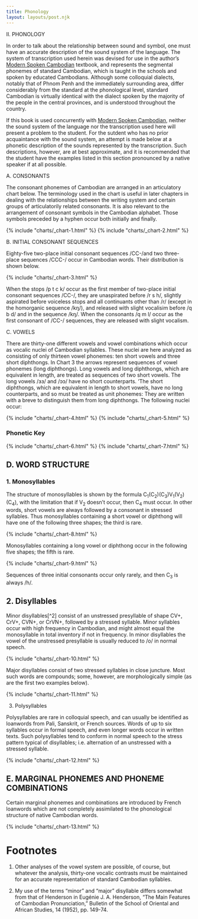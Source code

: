 ```yaml
---
title: Phonology
layout: layouts/post.njk
---
```

II. PHONOLOGY

In order to talk about the relationship between sound and symbol, one must have an accurate description of the sound system of the language. The system of transcription used herein was devised for use in the author’s [Modern Spoken Cambodian](https://yalebooks.yale.edu/book/9780300013160/spoken-cambodian/) textbook, and represents the segmental phonemes of standard Cambodian, which is taught in the schools and spoken by educated Cambodians. Although some colloquial dialects, notably that of Phnom Penh and the immediately surrounding area, differ considerably from the standard at the phonological level, standard Cambodian is virtually identical with the dialect spoken by the majority of the people in the central provinces, and is understood throughout the country.

If this book is used concurrently with [Modern Spoken Cambodian](https://yalebooks.yale.edu/book/9780300013160/spoken-cambodian/), neither the sound system of the language nor the transcription used here will present a problem to the student. For the sutdent who has no prior acquaintance with the sound system, an attempt is made below at a phonetic description of the sounds represented by the transcription. Such descriptions, however, are at best approximate, and it is recommended that the student have the examples listed in this section pronounced by a native speaker if at all possible.

A. CONSONANTS

The consonant phonemes of Cambodian are arranged in an articulatory chart below. The terminology used in the chart is useful in later chapters in dealing with the relationships between the writing system and certain groups of articulatorily related consonants. It is also relevant to the arrangement of consonant symbols in the Cambodian alphabet. Those symbols preceded by a hyphen occur both initially and finally.

{% include "charts/_chart-1.html" %}
{% include "charts/_chart-2.html" %}


B. INITIAL CONSONANT SEQUENCES

Eighty-five two-place initial consonant sequences <span class="ipa">/CC-/</span>and two three-place sequences <span class="ipa">/CCC-/</span> occur in Cambodian words. Their distribution is shown below.

{% include "charts/_chart-3.html" %}

When the stops <span class="ipa">/p t c k/</span> occur as the first member of two-place initial consonant sequences <span class="ipa">/CC-/</span>, they are unaspirated before <span class="ipa">/r s h/</span>, slightly aspirated before voiceless stops and all continuants other than <span class="ipa">/r/</span> (except in the homorganic sequence <span class="ipa">/kŋ/</span>), and released with slight vocalisim before <span class="ipa">/q b d/</span> and in the sequence <span class="ipa">/kŋ/</span>. When the consonants <span class="ipa">/q m l/</span> occur as the first consonant of <span class="ipa">/CC-/</span> sequences, they are released with slight vocalism.

C. VOWELS

There are thirty-one different vowels and vowel combinations which occur as vocalic nuclei of Cambodian syllables. These nuclei are here analyzed as consisting of only thirteen vowel phonemes: ten short vowels and three short diphthongs. In Chart 3 the arrows represent sequences of vowel phonemes (long diphthongs). Long vowels and long diphthongs, which are equivalent in length, are treated as sequences of two short vowels. The long vowels <span class="ipa">/ɜɜ/</span> and <span class="ipa">/ɔɔ/</span> have no short counterparts. ‘The short diphthongs, which are equivalent in length to short vowels, have no long counterparts, and so must be treated as unit phonemes: They are written with a breve to distinguish them from long diphthongs. The following nuclei occur:

{% include "charts/_chart-4.html" %}
{% include "charts/_chart-5.html" %}


### Phonetic Key

{% include "charts/_chart-6.html" %}
{% include "charts/_chart-7.html" %}

## D. WORD STRUCTURE

### 1. Monosyllables

The structure of monosyllables is shown by the formula <span class="ipa">C<sub>1</sub>(C<sub>2</sub>)(C<sub>3</sub>)V<sub>1</sub>(V<sub>2</sub>)(C<sub>4</sub>)</span>, with the limitation that if <span class="ipa">V<sub>2</sub></span> doesn’t occur, then <span class="ipa">C<sub>4</sub></span> must occur. In other words, short vowels are always followed by a consonant in stressed syllables. Thus monosyllables containing a short vowel or diphthong will have one of the following three shapes; the third is rare.

{% include "charts/_chart-8.html" %}

Monosyllables containing a long vowel or diphthong occur in the following five shapes; the fifth is rare.

{% include "charts/_chart-9.html" %}

Sequences of three initial consonants occur only rarely, and then <span class="ipa">C<sub>3</sub><span> is always <span class="ipa">/h/</span>.

## 2. Disyllables

Minor disyllables[^2] consist of an unstressed presyllable of shape <span class="ipa">CV+, CrV+, CVN+, or CrVN+,</span> followed by a stressed syllable. Minor syllables occur with high frequency in Cambodian, and might almost equal the monosyllable in total inventory if not in frequency. In minor disyllables the vowel of the unstressed presyllable is usually reduced to <span class="ipa">/o/</span> in normal speech.

{% include "charts/_chart-10.html" %}

Major disyllables consist of two stressed syllables in close juncture. Most such words are compounds; some, however, are  morphologically simple (as are the first two examples below).

{% include "charts/_chart-11.html" %}

3. Polysyllables

Polysyllables are rare in colloquial speech, and can usually be identified as loanwords from Pali, Sanskrit, or French sources. Words of up to six syllables occur in formal speech, and even longer words occur in written texts. Such polysyllables tend to conform in normal speech to the stress pattern typical of disyllables; i.e. alternation of an unstressed with a stressed syllable.

{% include "charts/_chart-12.html" %}

## E. MARGINAL PHONEMES AND PHONEME COMBINATIONS

Certain marginal phonemes and combinations are introduced by French loanwords which are not completely assimilated to the  phonological structure of native Cambodian words.

{% include "charts/_chart-13.html" %}


# Footnotes
1. Other analyses of the vowel system are possible, of course, but whatever the analysis, thirty-one vocalic contrasts must be maintained for an accurate representation of standard Cambodian syllables.

2. My use of the terms “minor” and “major” disyllable differs somewhat from that of Henderson in Eugénie J. A. Henderson, “The Main Features of Cambodian Pronunciation,” Bulletin of the School of Oriental and African Studies, 14 (1952), pp. 149-74.

